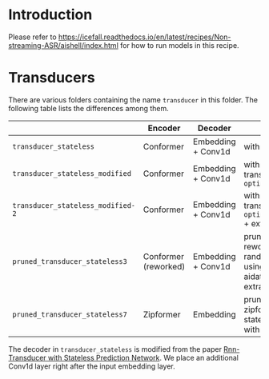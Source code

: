 
# Introduction

Please refer to <https://icefall.readthedocs.io/en/latest/recipes/Non-streaming-ASR/aishell/index.html>
for how to run models in this recipe.



# Transducers

There are various folders containing the name `transducer` in this folder.
The following table lists the differences among them.

|                                    | Encoder   | Decoder            | Comment                                                                           |
|------------------------------------|-----------|--------------------|-----------------------------------------------------------------------------------|
| `transducer_stateless`             | Conformer | Embedding + Conv1d | with `k2.rnnt_loss`                                                               |
| `transducer_stateless_modified`    | Conformer | Embedding + Conv1d | with modified transducer from `optimized_transducer`                     |
| `transducer_stateless_modified-2`  | Conformer | Embedding + Conv1d | with modified transducer from `optimized_transducer` + extra data      |
| `pruned_transducer_stateless3`     | Conformer (reworked) | Embedding + Conv1d | pruned RNN-T + reworked model with random combiner + using aidatatang_20zh as extra data|
| `pruned_transducer_stateless7`     | Zipformer | Embedding | pruned RNN-T + zipformer encoder + stateless decoder with context-size 1 |

The decoder in `transducer_stateless` is modified from the paper
[Rnn-Transducer with Stateless Prediction Network](https://ieeexplore.ieee.org/document/9054419/).
We place an additional Conv1d layer right after the input embedding layer.
